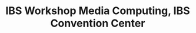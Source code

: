 ---
title: IBS Workshop Media Computing, IBS Convention Center
start: "2019-02-05"
location: Lauta, Germany
credit: Places & Spaces
images: [image01-lg.jpg, image02-lg.jpg]
thumbs: [image01-thb.jpg, image02-thb.jpg]
---
